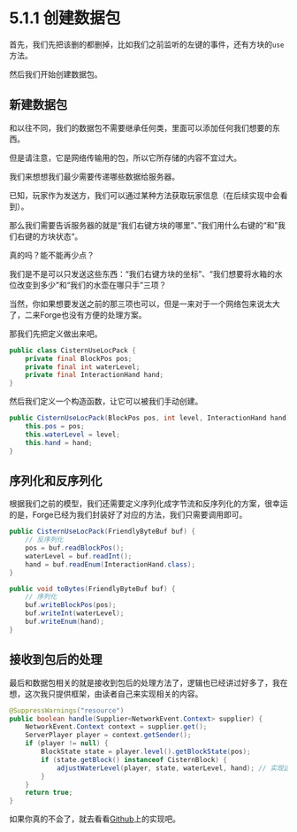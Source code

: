 # 5.1.1 创建数据包

首先，我们先把该删的都删掉，比如我们之前监听的左键的事件，还有方块的`use`方法。

然后我们开始创建数据包。

## 新建数据包

和以往不同，我们的数据包不需要继承任何类，里面可以添加任何我们想要的东西。

但是请注意，它是网络传输用的包，所以它所存储的内容不宜过大。

我们来想想我们最少需要传递哪些数据给服务器。

已知，玩家作为发送方，我们可以通过某种方法获取玩家信息（在后续实现中会看到）。

那么我们需要告诉服务器的就是“我们右键方块的哪里”、”我们用什么右键的“和”我们右键的方块状态“。

真的吗？能不能再少点？

我们是不是可以只发送这些东西：“我们右键方块的坐标”、“我们想要将水箱的水位改变到多少”和“我们的水壶在哪只手”三项？

当然，你如果想要发送之前的那三项也可以，但是一来对于一个网络包来说太大了，二来Forge也没有方便的处理方案。

那我们先把定义做出来吧。

```java
public class CisternUseLocPack {
    private final BlockPos pos;
    private final int waterLevel;
    private final InteractionHand hand;
}
```

然后我们定义一个构造函数，让它可以被我们手动创建。

```java
public CisternUseLocPack(BlockPos pos, int level, InteractionHand hand) {
    this.pos = pos;
    this.waterLevel = level;
    this.hand = hand;
}
```

## 序列化和反序列化

根据我们之前的模型，我们还需要定义序列化成字节流和反序列化的方案，很幸运的是，Forge已经为我们封装好了对应的方法，我们只需要调用即可。

```java
public CisternUseLocPack(FriendlyByteBuf buf) {
    // 反序列化
    pos = buf.readBlockPos();
    waterLevel = buf.readInt();
    hand = buf.readEnum(InteractionHand.class);
}

public void toBytes(FriendlyByteBuf buf) {
    // 序列化
    buf.writeBlockPos(pos);
    buf.writeInt(waterLevel);
    buf.writeEnum(hand);
}
```

## 接收到包后的处理

最后和数据包相关的就是接收到包后的处理方法了，逻辑也已经讲过好多了，我在想，这次我只提供框架，由读者自己来实现相关的内容。

```java
@SuppressWarnings("resource")
public boolean handle(Supplier<NetworkEvent.Context> supplier) {
    NetworkEvent.Context context = supplier.get();
    ServerPlayer player = context.getSender();
    if (player != null) {
        BlockState state = player.level().getBlockState(pos);
        if (state.getBlock() instanceof CisternBlock) {
            adjustWaterLevel(player, state, waterLevel, hand); // 实现这个方法
        }
    }
    return true;
}
```

如果你真的不会了，就去看看[Github](https://github.com/MineCraftGensoukyo/Thirst/tree/chapter5)上的实现吧。
